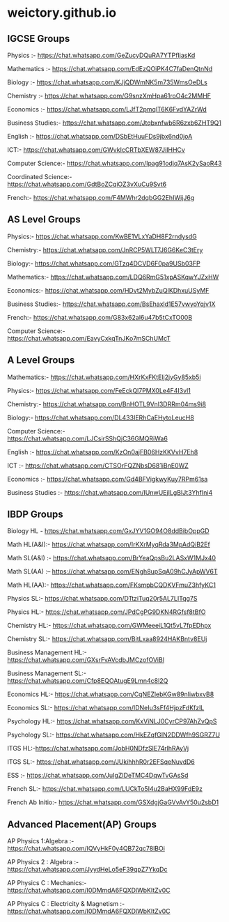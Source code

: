 # weictory.github.io

      

      
<h2 id="igcse-groups">IGCSE Groups</h2>

<p>Physics :- <a href="https://chat.whatsapp.com/GeZucyDQuRA7YTPfIjasKd">https://chat.whatsapp.com/GeZucyDQuRA7YTPfIjasKd</a></p>

<p>Mathematics :- <a href="https://chat.whatsapp.com/EdEzQOiPK4C7faDenQtnNd">https://chat.whatsapp.com/EdEzQOiPK4C7faDenQtnNd</a></p>

<p>Biology :- <a href="https://chat.whatsapp.com/KJjQDWmNK5m735WmsOeDLs">https://chat.whatsapp.com/KJjQDWmNK5m735WmsOeDLs</a></p>

<p>Chemistry :- <a href="https://chat.whatsapp.com/G9snzXmHpa61roO4c2MMHF">https://chat.whatsapp.com/G9snzXmHpa61roO4c2MMHF</a></p>

<p>Economics :- <a href="https://chat.whatsapp.com/LJfT2pmqlT6K6FvdYAZrWd">https://chat.whatsapp.com/LJfT2pmqlT6K6FvdYAZrWd</a></p>

<p>Business Studies:- <a href="https://chat.whatsapp.com/Jtqbxnfwb6R6zxb6ZHT9Q1">https://chat.whatsapp.com/Jtqbxnfwb6R6zxb6ZHT9Q1</a></p>

<p>English :- <a href="https://chat.whatsapp.com/DSbEtHuuFDs9jbx6nd0joA">https://chat.whatsapp.com/DSbEtHuuFDs9jbx6nd0joA</a></p>

<p>ICT:- <a href="https://chat.whatsapp.com/GWvkIcCRTbXEW87JiIHHCv">https://chat.whatsapp.com/GWvkIcCRTbXEW87JiIHHCv</a></p>

<p>Computer Science:- <a href="https://chat.whatsapp.com/Ipag91odjq7AsK2ySaoR43">https://chat.whatsapp.com/Ipag91odjq7AsK2ySaoR43</a></p>

<p>Coordinated Science:- <a href="https://chat.whatsapp.com/GdtBoZCqiOZ3vXuCu9Svt6">https://chat.whatsapp.com/GdtBoZCqiOZ3vXuCu9Svt6</a></p>

<p>French:- <a href="https://chat.whatsapp.com/F4MWhr2dqbGG2EhIWijJ6g">https://chat.whatsapp.com/F4MWhr2dqbGG2EhIWijJ6g</a></p>

<h2 id="as-level-groups">AS Level Groups</h2>

<p>Physics:- <a href="https://chat.whatsapp.com/KwBE1VLxYaDH8F2rndysdG">https://chat.whatsapp.com/KwBE1VLxYaDH8F2rndysdG</a></p>

<p>Chemistry:- <a href="https://chat.whatsapp.com/JnRCP5WLT7J6G6KeC3tEry">https://chat.whatsapp.com/JnRCP5WLT7J6G6KeC3tEry</a></p>

<p>Biology:- <a href="https://chat.whatsapp.com/GTzq4DCVD6F0pa9USb03FP">https://chat.whatsapp.com/GTzq4DCVD6F0pa9USb03FP</a></p>

<p>Mathematics:- <a href="https://chat.whatsapp.com/LDQ6RmG51xpASKqwYJZxHW">https://chat.whatsapp.com/LDQ6RmG51xpASKqwYJZxHW</a></p>

<p>Economics:- <a href="https://chat.whatsapp.com/HDvt2MybZuQIKDhxuUSyMF">https://chat.whatsapp.com/HDvt2MybZuQIKDhxuUSyMF</a></p>

<p>Business Studies:- <a href="https://chat.whatsapp.com/BsEhaxld1E57vwyoYqjv1X">https://chat.whatsapp.com/BsEhaxld1E57vwyoYqjv1X</a></p>

<p>French:- <a href="https://chat.whatsapp.com/G83x62al6u47b5tCxTO00B">https://chat.whatsapp.com/G83x62al6u47b5tCxTO00B</a></p>

<p>Computer Science:- <a href="https://chat.whatsapp.com/EavyCxkqTnJKo7mSChUMcT">https://chat.whatsapp.com/EavyCxkqTnJKo7mSChUMcT</a></p>

<h2 id="a-level-groups">A Level Groups</h2>

<p>Mathematics:- <a href="https://chat.whatsapp.com/HXrKxFKtElj2jyGy85xb5i">https://chat.whatsapp.com/HXrKxFKtElj2jyGy85xb5i</a></p>

<p>Physics:- <a href="https://chat.whatsapp.com/FeEckQl7PMX0Le4F4I3vl1">https://chat.whatsapp.com/FeEckQl7PMX0Le4F4I3vl1</a></p>

<p>Chemistry:- <a href="https://chat.whatsapp.com/BnHOTL9Vnl3DRRm04ms9i8">https://chat.whatsapp.com/BnHOTL9Vnl3DRRm04ms9i8</a></p>

<p>Biology:- <a href="https://chat.whatsapp.com/DL433IERhCaEHytoLeucH8">https://chat.whatsapp.com/DL433IERhCaEHytoLeucH8</a></p>

<p>Computer Science:- <a href="https://chat.whatsapp.com/LJCsirSShQjC36GMQRiWa6">https://chat.whatsapp.com/LJCsirSShQjC36GMQRiWa6</a></p>

<p>English :- <a href="https://chat.whatsapp.com/KzOn0ajFB06HzKKVvH7Eh8">https://chat.whatsapp.com/KzOn0ajFB06HzKKVvH7Eh8</a></p>

<p>ICT :- <a href="https://chat.whatsapp.com/CTSOrFQZNbsD681iBnE0WZ">https://chat.whatsapp.com/CTSOrFQZNbsD681iBnE0WZ</a></p>

<p>Economics :- <a href="https://chat.whatsapp.com/Gd4BFVigkwyKuy7RPm61sa">https://chat.whatsapp.com/Gd4BFVigkwyKuy7RPm61sa</a></p>

<p>Business Studies :- <a href="https://chat.whatsapp.com/IUnwUEjILgBIJt3YhfIni4">https://chat.whatsapp.com/IUnwUEjILgBIJt3YhfIni4</a></p>

<h2 id="ibdp-groups">IBDP Groups</h2>

<p>Biology HL - <a href="https://chat.whatsapp.com/GxJYV1GO94O8ddBibOppGD">https://chat.whatsapp.com/GxJYV1GO94O8ddBibOppGD</a></p>

<p>Math HL(A&amp;I):- <a href="https://chat.whatsapp.com/IrKXrMyqRda3MpAdQiB2Ef">https://chat.whatsapp.com/IrKXrMyqRda3MpAdQiB2Ef</a></p>

<p>Math SL(A&amp;I) :- <a href="https://chat.whatsapp.com/BrYeaQpsBu2LASxW1MJx40">https://chat.whatsapp.com/BrYeaQpsBu2LASxW1MJx40</a></p>

<p>Math SL(AA) :– <a href="https://chat.whatsapp.com/ENgh8upSqA09hCJyApWV6T">https://chat.whatsapp.com/ENgh8upSqA09hCJyApWV6T</a></p>

<p>Math HL(AA):-  <a href="https://chat.whatsapp.com/FKsmpbCQDKVFmuZ3hfyKC1">https://chat.whatsapp.com/FKsmpbCQDKVFmuZ3hfyKC1</a></p>

<p>Physics SL:- <a href="https://chat.whatsapp.com/DTtziTuq20r5AL7LITqg7S">https://chat.whatsapp.com/DTtziTuq20r5AL7LITqg7S</a></p>

<p>Physics HL:- <a href="https://chat.whatsapp.com/JPdCgPG9DKN4RGfsf8tBfO">https://chat.whatsapp.com/JPdCgPG9DKN4RGfsf8tBfO</a></p>

<p>Chemistry HL:- <a href="https://chat.whatsapp.com/GWMeeeiL1Qt5vL7fpEDhpx">https://chat.whatsapp.com/GWMeeeiL1Qt5vL7fpEDhpx</a></p>

<p>Chemistry SL:- <a href="https://chat.whatsapp.com/BitLxaa8924HAKBntv8EUj">https://chat.whatsapp.com/BitLxaa8924HAKBntv8EUj</a></p>

<p>Business Management HL:- <a href="https://chat.whatsapp.com/GXsrFvAVcdbJMCzofOViBl">https://chat.whatsapp.com/GXsrFvAVcdbJMCzofOViBl</a></p>

<p>Business Management SL:- <a href="https://chat.whatsapp.com/Cfp8EQOAtugE9Lmn4c8l2Q">https://chat.whatsapp.com/Cfp8EQOAtugE9Lmn4c8l2Q</a></p>

<p>Economics HL:- <a href="https://chat.whatsapp.com/CqNEZlebKGw89nliwbxvB8">https://chat.whatsapp.com/CqNEZlebKGw89nliwbxvB8</a></p>

<p>Economics SL:- <a href="https://chat.whatsapp.com/IDNeIu3sFf4HjpzFdKfzlL">https://chat.whatsapp.com/IDNeIu3sFf4HjpzFdKfzlL</a></p>

<p>Psychology HL:- <a href="https://chat.whatsapp.com/KxViNLJ0CyrCP97AhZvQpS">https://chat.whatsapp.com/KxViNLJ0CyrCP97AhZvQpS</a></p>

<p>Psychology SL:- <a href="https://chat.whatsapp.com/HkEZqfGIN2DDWfh9SGRZ7U">https://chat.whatsapp.com/HkEZqfGIN2DDWfh9SGRZ7U</a></p>

<p>ITGS HL:-<a href="https://chat.whatsapp.com/JobH0NDfzSIE74rlhRAyVj">https://chat.whatsapp.com/JobH0NDfzSIE74rlhRAyVj</a></p>

<p>ITGS SL:- <a href="https://chat.whatsapp.com/JUkihhhR0r2EFSqeNuvdD6">https://chat.whatsapp.com/JUkihhhR0r2EFSqeNuvdD6</a></p>

<p>ESS :-  <a href="https://chat.whatsapp.com/JuIgZIDeTMC4DqwTvGAsSd">https://chat.whatsapp.com/JuIgZIDeTMC4DqwTvGAsSd</a></p>

<p>French SL:- <a href="https://chat.whatsapp.com/LUCkTo5I4u2BaHX99FdE9z">https://chat.whatsapp.com/LUCkTo5I4u2BaHX99FdE9z</a></p>

<p>French Ab Initio:- <a href="https://chat.whatsapp.com/GSXdgjGaGVvAvY50u2sbD1">https://chat.whatsapp.com/GSXdgjGaGVvAvY50u2sbD1</a></p>

<h2 id="advanced-placementap-groups">Advanced Placement(AP) Groups</h2>

<p>AP Physics 1:Algebra :- <a href="https://chat.whatsapp.com/IQVyHkF0y4QB72qc78lBOi">https://chat.whatsapp.com/IQVyHkF0y4QB72qc78lBOi</a></p>

<p>AP Physics 2 : Algebra :- <a href="https://chat.whatsapp.com/JyydHeLo5eF39qpZ7YkqDc">https://chat.whatsapp.com/JyydHeLo5eF39qpZ7YkqDc</a></p>

<p>AP Physics C : Mechanics:- <a href="https://chat.whatsapp.com/I0DMmdA6FQXDlWbKItZv0C">https://chat.whatsapp.com/I0DMmdA6FQXDlWbKItZv0C</a></p>

<p>AP Physics C : Electricity &amp; Magnetism :-  <a href="https://chat.whatsapp.com/I0DMmdA6FQXDlWbKItZv0C">https://chat.whatsapp.com/I0DMmdA6FQXDlWbKItZv0C</a></p>



      
   
